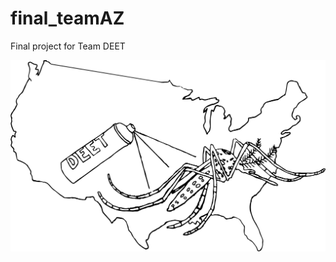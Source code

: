 # final_teamAZ
Final project for Team DEET

![alt tag](https://github.com/ksaxberg/final_teamAZ/blob/master/DEET_Logo.png)
